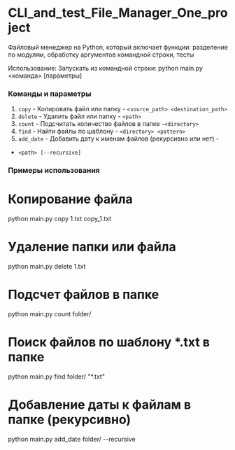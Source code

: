 # CLI_and_test_File_Manager_One_project
Файловый менеджер на Python, который включает функции: разделение по модулям, обработку аргументов командной строки, тесты

Использование:
Запускать из командной строки:
python main.py <команда> [параметры]

### Команды и параметры
1) `copy` - Копировать файл или папку - `<source_path> <destination_path>`
2) `delete` - Удалить файл или папку - `<path>`
3) `count` - Подсчитать количество файлов в папке -`<directory>`
4) `find` - Найти файлы по шаблону - `<directory> <pattern>`
5) `add_date` - Добавить дату к именам файлов (рекурсивно или нет) - 
 - `<path> [--recursive]`

### Примеры использования

# Копирование файла
python main.py copy 1.txt copy_1.txt

# Удаление папки или файла
python main.py delete 1.txt

# Подсчет файлов в папке
python main.py count folder/

# Поиск файлов по шаблону *.txt в папке
python main.py find folder/ "*.txt"

# Добавление даты к файлам в папке (рекурсивно)
python main.py add_date folder/ --recursive
